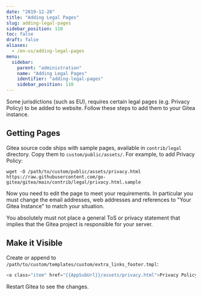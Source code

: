 ```yaml
---
date: "2019-12-28"
title: "Adding Legal Pages"
slug: adding-legal-pages
sidebar_position: 110
toc: false
draft: false
aliases:
  - /en-us/adding-legal-pages
menu:
  sidebar:
    parent: "administration"
    name: "Adding Legal Pages"
    identifier: "adding-legal-pages"
    sidebar_position: 110
---
```


Some jurisdictions (such as EU), requires certain legal pages (e.g. Privacy Policy) to be added to website. Follow these steps to add them to your Gitea instance.

## Getting Pages

Gitea source code ships with sample pages, available in `contrib/legal` directory. Copy them to `custom/public/assets/`. For example, to add Privacy Policy:

```
wget -O /path/to/custom/public/assets/privacy.html https://raw.githubusercontent.com/go-gitea/gitea/main/contrib/legal/privacy.html.sample
```

Now you need to edit the page to meet your requirements. In particular you must change the email addresses, web addresses and references to "Your Gitea Instance" to match your situation.

You absolutely must not place a general ToS or privacy statement that implies that the Gitea project is responsible for your server.

## Make it Visible

Create or append to `/path/to/custom/templates/custom/extra_links_footer.tmpl`:

```go
<a class="item" href="{{AppSubUrl}}/assets/privacy.html">Privacy Policy</a>
```

Restart Gitea to see the changes.

